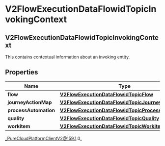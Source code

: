 # V2FlowExecutionDataFlowidTopicInvokingContext

## V2FlowExecutionDataFlowidTopicInvokingContext
This contains contextual information about an invoking entity.

## Properties

|Name | Type | Description | Notes|
|------------ | ------------- | ------------- | -------------|
| **flow** | [**V2FlowExecutionDataFlowidTopicFlow**](V2FlowExecutionDataFlowidTopicFlow) |  | [optional] |
| **journeyActionMap** | [**V2FlowExecutionDataFlowidTopicJourneyActionMap**](V2FlowExecutionDataFlowidTopicJourneyActionMap) |  | [optional] |
| **processAutomation** | [**V2FlowExecutionDataFlowidTopicProcessAutomation**](V2FlowExecutionDataFlowidTopicProcessAutomation) |  | [optional] |
| **quality** | [**V2FlowExecutionDataFlowidTopicQuality**](V2FlowExecutionDataFlowidTopicQuality) |  | [optional] |
| **workitem** | [**V2FlowExecutionDataFlowidTopicWorkitem**](V2FlowExecutionDataFlowidTopicWorkitem) |  | [optional] |



_PureCloudPlatformClientV2@159.1.0_
